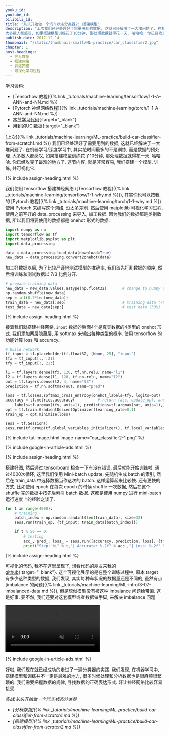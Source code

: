 ```yaml
---
youku_id:
youtube_id:
bilibili_id:
title: "从头开始做一个汽车状态分类器2: 搭建模型"
description: "上次我们已经处理好了需要用到的数据, 这就已经解决了一大堆问题了. 在机器学习/深度学习中, 其实花时间最多的不是训练, 而是数据的预处理.
大多数人都感叹, 如果搭建模型训练花了10分钟, 那处理数据就得花一天. 哈哈哈. 你已经攻克了最难的地方了. 这节内容, 就是非常容易, 我们搭建一个模型, 训练, 并可视化它."
publish-date: 2017-12-14
thumbnail: "/static/thumbnail-small/ML-practice/car_classifier2.jpg"
chapter: 1
post-headings:
  - 导入数据
  - 搭建网络
  - 训练网络
  - 可视化学习过程
---
```


学习资料:
  * [Tensorflow 教程]({% link _tutorials/machine-learning/tensorflow/1-1-A-ANN-and-NN.md %})
  * [Pytorch 神经网络教程]({% link _tutorials/machine-learning/torch/1-1-A-ANN-and-NN.md %})
  * [本节学习代码](https://github.com/MorvanZhou/train-classifier-from-scratch){:target="_blank"}
  * 用到的[UCI数据](http://archive.ics.uci.edu/ml/datasets/Car+Evaluation){:target="_blank"}



[上次]({% link _tutorials/machine-learning/ML-practice/build-car-classifier-from-scratch1.md %})
我们已经处理好了需要用到的数据, 这就已经解决了一大堆问题了. 在机器学习/深度学习中, 其实花时间最多的不是训练, 而是数据的预处理.
大多数人都感叹, 如果搭建模型训练花了10分钟, 那处理数据就得花一天. 哈哈哈. 你已经攻克了最难的地方了. 这节内容, 就是非常容易,
我们搭建一个模型, 训练, 并可视化它.





{% include assign-heading.html %}

我们使用 tensorflow 搭建神经网络 ([Tensorflow 教程]({% link _tutorials/machine-learning/tensorflow/1-1-why.md %})),
其实你也可以按我的 [Pytorch 教程]({% link _tutorials/machine-learning/torch/1-1-why.md %})
使用 Pytorch 来编写这个网络, 没太多差别. 然后使用 matplotlib 可视化学习过程, 使用之前写好的 data_processing 来导入, 加工数据.
因为我们的数据都是类别数据, 所以我们将要使用的数据都是 onehot 形式的数据.

```python
import numpy as np
import tensorflow as tf
import matplotlib.pyplot as plt
import data_processing

data = data_processing.load_data(download=True)
new_data = data_processing.convert2onehot(data)
```

加工好数据以后, 为了比较严谨地测试模型的准确率, 我们首先打乱数据的顺序, 然后将训练和测试数据以 7/3 比例分开.

```python
# prepare training data
new_data = new_data.values.astype(np.float32)       # change to numpy array and float32
np.random.shuffle(new_data)
sep = int(0.7*len(new_data))
train_data = new_data[:sep]                         # training data (70%)
test_data = new_data[sep:]                          # test data (30%)
```






{% include assign-heading.html %}

接着我们就搭建神经网络, `input` 数据的后面4个是真实数据的4类型的 onehot 形式.
我们添加两层隐藏层, 用 softmax 来输出每种类型的概率. 使用 tensorflow 的功能计算 loss 和 accuracy.

```python
# build network
tf_input = tf.placeholder(tf.float32, [None, 25], "input")
tfx = tf_input[:, :21]
tfy = tf_input[:, 21:]

l1 = tf.layers.dense(tfx, 128, tf.nn.relu, name="l1")
l2 = tf.layers.dense(l1, 128, tf.nn.relu, name="l2")
out = tf.layers.dense(l2, 4, name="l3")
prediction = tf.nn.softmax(out, name="pred")

loss = tf.losses.softmax_cross_entropy(onehot_labels=tfy, logits=out)
accuracy = tf.metrics.accuracy(          # return (acc, update_op), and create 2 local variables
    labels=tf.argmax(tfy, axis=1), predictions=tf.argmax(out, axis=1),)[1]
opt = tf.train.GradientDescentOptimizer(learning_rate=0.1)
train_op = opt.minimize(loss)

sess = tf.Session()
sess.run(tf.group(tf.global_variables_initializer(), tf.local_variables_initializer()))
```

{% include tut-image.html image-name="car_classifier2-1.png" %}




{% include google-in-article-ads.html %}

{% include assign-heading.html %}

搭建好图, 然后通过 tensorboard 检查一下有没有错误, 最后就能开始训练啦.
通过4000次循环, 这里我们使用 Mini-batch update, 先随机生成 batch 的索引, 然后在 train_data 中选择数据当作这次的 batch.
这样运算起来比较快. 还有更快的方式, 比如使用 epoch 在每次 epoch 的时候 shuffle 一次数据, 然后在这个 shuffle 完的数据中按先后索引 batch 数据.
这都是使用 numpy 进行 mini-batch 运行速度上的经验之谈了.

```python
for t in range(4000):
    # training
    batch_index = np.random.randint(len(train_data), size=32)
    sess.run(train_op, {tf_input: train_data[batch_index]})

    if t % 50 == 0:
        # testing
        acc_, pred_, loss_ = sess.run([accuracy, prediction, loss], {tf_input: test_data})
        print("Step: %i" % t,"| Accurate: %.2f" % acc_,"| Loss: %.2f" % loss_,)
```






{% include assign-heading.html %}

可视化的代码, 我不在这里呈现了, 想看代码的朋友来我的 [github](https://github.com/MorvanZhou/train-classifier-from-scratch/blob/master/model.py){:target="_blank"}.
这个可视化展示的是在整个训练过程中, 原本 target 有多少这种类型的数据, 我们发现, 其实每种车状况的数据量还是不同的,
虽然有点 [imbalance 的问题]({% link _tutorials/machine-learning/ML-intro/3-07-imbalanced-data.md %}),
但是貌似模型没有被这种 imbalance 问题给带偏. 这是好事. 要不然, 我们还要对这套模型或者数据做手脚, 来解决 imbalance 问题.

<video class="tut-content-video" controls loop autoplay muted>
  <source src="/static/results/ML-practice/car_classifier1-1.mp4" type="video/mp4">
  Your browser does not support HTML5 video.
</video>

{% include google-in-article-ads.html %}

好啦, 我们现在就已经成功的走过了一遍分类器的实践. 我们发现, 在机器学习中, 搭建模型和训练并不一定是最难的地方,
很多时候处理和分析数据也是很麻烦很繁琐的. 我们需要把握数据的规律, 寻找数据的正确表达形式. 好让神经网络比较容易接受.






*实战:从头开始做一个汽车状态分类器*

* *[分析数据]({% link _tutorials/machine-learning/ML-practice/build-car-classifier-from-scratch1.md %})*
* *[搭建模型]({% link _tutorials/machine-learning/ML-practice/build-car-classifier-from-scratch2.md %})*